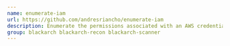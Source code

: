 ```yaml
---
name: enumerate-iam
url: https://github.com/andresriancho/enumerate-iam
description: Enumerate the permissions associated with an AWS credential set.
group: blackarch blackarch-recon blackarch-scanner
---
```

